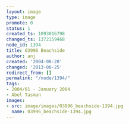 ```yaml
---
layout: image
type: image
promote: 0
status: 1
created_ts: 1093016798
changed_ts: 1372159468
node_id: 1394
title: 03996 Beachside
author: anj
created: '2004-08-20'
changed: '2013-06-25'
redirect_from: []
permalink: "/node/1394/"
tags:
- 2004/01 - January 2004
- Abel Tasman
images:
- src: image/images/03996_beachside-1394.jpg
  name: 03996_beachside-1394.jpg
---
```


